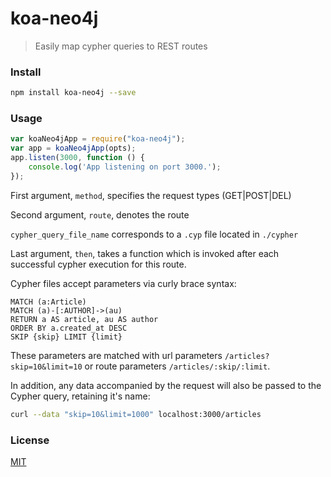 # koa-neo4j
> Easily map cypher queries to REST routes

### Install
```bash
npm install koa-neo4j --save
```

### Usage
```javascript
var koaNeo4jApp = require("koa-neo4j");
var app = koaNeo4jApp(opts);
app.listen(3000, function () {
	console.log('App listening on port 3000.');
});
```

First argument, `method`, specifies the request types (GET|POST|DEL)

Second argument, `route`, denotes the route

`cypher_query_file_name` corresponds to a `.cyp` file located in `./cypher`

Last argument, `then`, takes a function which is invoked after each successful cypher execution for this route.

Cypher files accept parameters via curly brace syntax:
```cypher
MATCH (a:Article)
MATCH (a)-[:AUTHOR]->(au)
RETURN a AS article, au AS author
ORDER BY a.created_at DESC
SKIP {skip} LIMIT {limit}
```

These parameters are matched with url parameters `/articles?skip=10&limit=10` or route parameters `/articles/:skip/:limit`.

In addition, any data accompanied by the request will also be passed to the Cypher query, retaining it's name:
```bash
curl --data "skip=10&limit=1000" localhost:3000/articles
```

### License
[MIT](github.com/satratech/koa-neo4j/blob/master/LICENSE)
